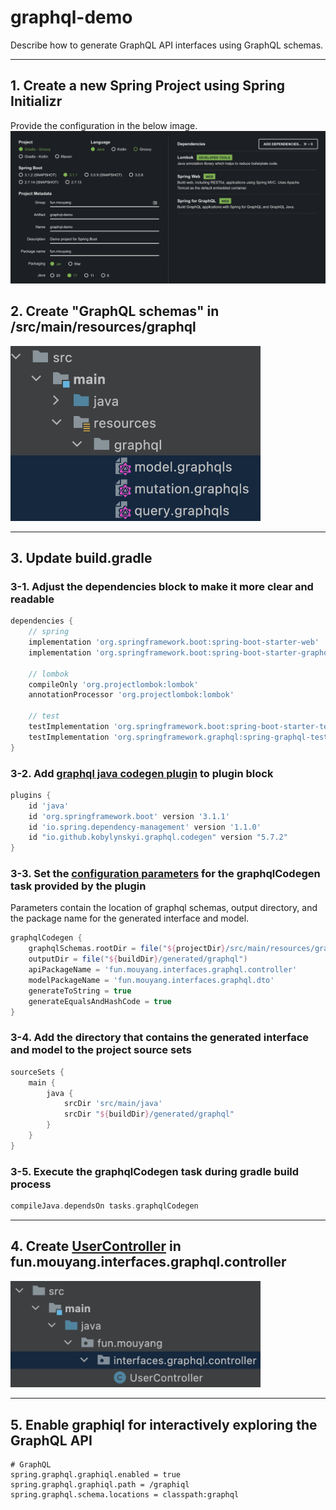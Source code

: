 # graphql-demo
Describe how to generate GraphQL API interfaces using GraphQL schemas.

---

## 1. Create a new Spring Project using Spring Initializr
Provide the configuration in the below image.
<img src="images/spring-initializr-config.png">

## 2. Create "GraphQL schemas" in /src/main/resources/graphql
<img src="images/graphql-schemas.png" width=400 alt="graphql-schemas">

---
## 3. Update build.gradle
### 3-1. Adjust the dependencies block to make it more clear and readable
```groovy
dependencies {
    // spring
    implementation 'org.springframework.boot:spring-boot-starter-web'
    implementation 'org.springframework.boot:spring-boot-starter-graphql'

    // lombok
    compileOnly 'org.projectlombok:lombok'
    annotationProcessor 'org.projectlombok:lombok'

    // test
    testImplementation 'org.springframework.boot:spring-boot-starter-test'
    testImplementation 'org.springframework.graphql:spring-graphql-test'
}
```

### 3-2. Add [graphql java codegen plugin](https://github.com/kobylynskyi/graphql-java-codegen/tree/main/plugins/gradle) to plugin block
```groovy
plugins {
	id 'java'
	id 'org.springframework.boot' version '3.1.1'
	id 'io.spring.dependency-management' version '1.1.0'
	id "io.github.kobylynskyi.graphql.codegen" version "5.7.2"
}
```

### 3-3. Set the [configuration parameters](https://github.com/kobylynskyi/graphql-java-codegen/blob/main/docs/codegen-options.md) for the graphqlCodegen task provided by the plugin
Parameters contain the location of graphql schemas, output directory, and the package name for the generated interface and model.
```groovy
graphqlCodegen {
    graphqlSchemas.rootDir = file("${projectDir}/src/main/resources/graphql").toString()
    outputDir = file("${buildDir}/generated/graphql")
    apiPackageName = 'fun.mouyang.interfaces.graphql.controller'
    modelPackageName = 'fun.mouyang.interfaces.graphql.dto'
    generateToString = true
    generateEqualsAndHashCode = true
}
```

### 3-4. Add the directory that contains the generated interface and model to the project source sets
```groovy
sourceSets {
    main {
        java {
            srcDir 'src/main/java'
            srcDir "${buildDir}/generated/graphql"
        }
    }
}
```

### 3-5. Execute the graphqlCodegen task during gradle build process
```groovy
compileJava.dependsOn tasks.graphqlCodegen
```

---

## 4. Create [UserController](src/main/java/fun/mouyang/interfaces/graphql/controller/UserController.java) in fun.mouyang.interfaces.graphql.controller
<img src="images/graphql-controller.png" width=400 alt="graphql-controller">

---

## 5. Enable graphiql for interactively exploring the GraphQL API
```properties
# GraphQL
spring.graphql.graphiql.enabled = true
spring.graphql.graphiql.path = /graphiql
spring.graphql.schema.locations = classpath:graphql
```